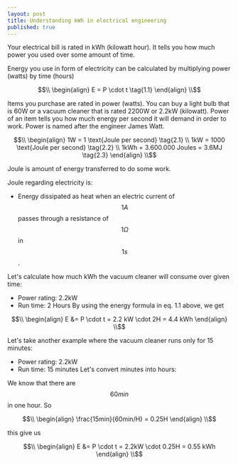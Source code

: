 ```yaml
---
layout: post
title: Understanding kWh in electrical engineering
published: true
---
```


Your electrical bill is rated in kWh (kilowatt hour). 
It tells you how much power you used over some amount of time.

Energy you use in form of electricity can be calculated by multiplying power (watts) by time (hours)

$$\\
\begin{align}
E = P \cdot t \tag{1.1} 
\end{align}
\\$$


Items you purchase are rated in power (watts). You can buy a light bulb that is 60W or a vacuum cleaner that is rated 2200W or 2.2kW (kilowatt).
Power of an item tells you how much energy per second it will demand in order to work. Power is named after the engineer James Watt.

$$\\
\begin{align}
1W = 1 \text{Joule per second} \tag{2.1} \\
1kW = 1000 \text{Joule per second} \tag{2.2} \\
1kWh = 3.600.000 Joules = 3.6MJ \tag{2.3}
\end{align}
\\$$

Joule is amount of energy transferred to do some work.

Joule regarding electricity is: 
* Energy dissipated as heat when an electric current of $$1 A$$ passes through a resistance of $$1 \Omega$$ in $$1s$$.

Let's calculate how much kWh the vacuum cleaner will consume over given time:
* Power rating: 2.2kW
* Run time: 2 Hours
By using the energy formula in eq. 1.1 above, we get

$$\\
\begin{align}
E &= P \cdot t = 2.2 kW \cdot 2H = 4.4 kWh
\end{align}
\\$$

Let's take another example where the vacuum cleaner runs only for 15 minutes:
* Power rating: 2.2kW
* Run time: 15 minutes
Let's convert minutes into hours:

We know that there are $$60min$$ in one hour. So 

$$\\
\begin{align}
\frac{15min}{60min/H} = 0.25H
\end{align}
\\$$

this give us 

$$\\
\begin{align}
E &= P \cdot t = 2.2kW \cdot 0.25H = 0.55 kWh
\end{align}
\\$$







